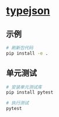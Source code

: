 # [typejson](https://github.com/chenshenchao/typejson)

## 示例

```bash
# 刷新包代码
pip install -e .
```

## 单元测试

```bash
# 安装单元测试库
pip install pytest

# 执行测试
pytest
```
